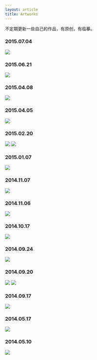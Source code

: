 ```yaml
---
layout: article
title: Artworks
---
```


不定期更新一些自己的作品，有原创，有临摹。

### 2015.07.04
![](http://ors3vio5q.bkt.clouddn.com/17-10-18/69171894.jpg)

### 2015.06.21
![](http://ors3vio5q.bkt.clouddn.com/17-10-18/20881958.jpg)

### 2015.04.08
![](http://ors3vio5q.bkt.clouddn.com/17-10-18/23671022.jpg)

### 2015.04.05
![](http://ors3vio5q.bkt.clouddn.com/17-10-18/36170100.jpg)

### 2015.02.20
![](http://ors3vio5q.bkt.clouddn.com/17-10-18/42682150.jpg)
![](http://ors3vio5q.bkt.clouddn.com/17-10-18/61143852.jpg)


### 2015.01.07
![](http://ors3vio5q.bkt.clouddn.com/17-10-18/11955596.jpg)

### 2014.11.07
![](http://ors3vio5q.bkt.clouddn.com/17-10-18/4106205.jpg)

### 2014.11.06
![](http://ors3vio5q.bkt.clouddn.com/17-10-18/70128485.jpg)

### 2014.10.17
![](http://ors3vio5q.bkt.clouddn.com/17-10-18/2396192.jpg)

### 2014.09.24
![](http://ors3vio5q.bkt.clouddn.com/17-10-18/41964046.jpg)

### 2014.09.20
![](http://ors3vio5q.bkt.clouddn.com/17-10-18/26074595.jpg)
![](http://ors3vio5q.bkt.clouddn.com/17-10-18/84091961.jpg)


### 2014.09.17
![](http://ors3vio5q.bkt.clouddn.com/17-10-18/3820714.jpg)


### 2014.05.17
![](http://ors3vio5q.bkt.clouddn.com/17-10-18/82636486.jpg)

### 2014.05.10
![](http://ors3vio5q.bkt.clouddn.com/17-10-18/8805319.jpg)